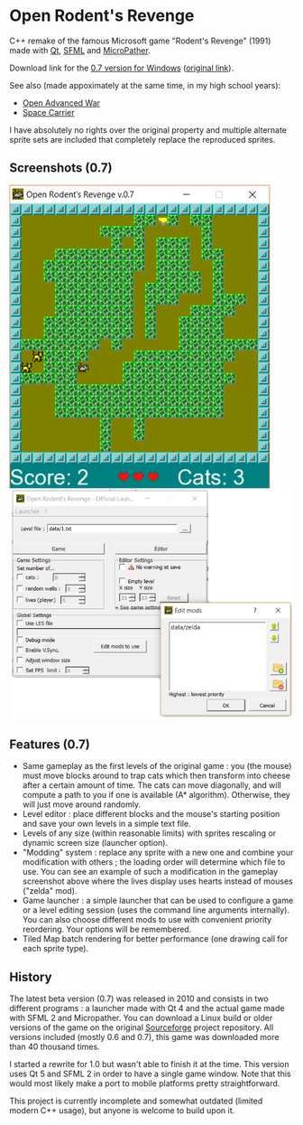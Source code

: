 # Open Rodent's Revenge

C++ remake of the famous Microsoft game "Rodent's Revenge" (1991) made with [Qt][qt], [SFML][sfml] and [MicroPather][micropather].

Download link for the [0.7 version for Windows] ([original link](https://sourceforge.net/projects/o2r/)).

See also (made appoximately at the same time, in my high school years):

- [Open Advanced War](https://github.com/pierreyoda/open-advanced-war)
- [Space Carrier](https://github.com/pierreyoda/space-carrier)


I have absolutely no rights over the original property and multiple alternate sprite sets are included that completely replace the reproduced sprites.


## Screenshots (0.7)
![Open Rodent's Revenge 0.7 Gameplay](screens/o2r-0_7.png?raw=true "Open Rodent's Revenge 0.7 Gameplay")
![Open Rodent's Revenge 0.7 Launcher](screens/o2r-launcher-0_7.png?raw=true "Open Rodent's Revenge 0.7 Launcher")


## Features (0.7)
- Same gameplay as the first levels of the original game : you (the mouse) must move blocks around to trap cats which then transform into cheese after a certain amount of time. The cats can move diagonally, and will compute a path to you if one is available (A* algorithm). Otherwise, they will just move around randomly.
- Level editor : place different blocks and the mouse's starting position and save your own levels in a simple text file.
- Levels of any size (within reasonable limits) with sprites rescaling or dynamic screen size (launcher option).
- "Modding" system : replace any sprite with a new one and combine your modification with others ; the loading order will determine which file to use. You can see an example of such a modification in the gameplay screenshot above where the lives display uses hearts instead of mouses ("zelda" mod). 
- Game launcher : a simple launcher that can be used to configure a game or a level editing session (uses the command line arguments internally). You can also choose different mods to use with convenient priority reordering. Your options will be remembered.
- Tiled Map batch rendering for better performance (one drawing call for each sprite type).

## History
The latest beta version (0.7) was released in 2010 and consists in two different programs : a launcher made with Qt 4 and the actual game made with SFML 2 and Micropather. You can download a Linux build or older versions of the game on the original [Sourceforge] project repository. All versions included (mostly 0.6 and 0.7), this game was downloaded more than 40 thousand times.

I started a rewrite for 1.0 but wasn't able to finish it at the time. This version uses Qt 5 and SFML 2 in order to have a single game window. Note that this would most likely make a port to mobile platforms pretty straightforward.

This project is currently incomplete and somewhat outdated (limited modern C++ usage), but anyone is welcome to build upon it.

[0.7 version for Windows]: https://github.com/pierreyoda/o2r/releases/tag/v0.7
[qt]: https://www.qt.io/
[sfml]: https://www.sfml-dev.org/
[micropather]: http://www.grinninglizard.com/MicroPather/
[sourceforge]: https://sourceforge.net/projects/o2r/?source=typ_redirect
